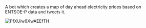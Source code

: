 A bot which creates a map of day ahead electricity prices based on ENTSOE-P data and tweets it.

![FfXUiw6XwAEEfTH](https://user-images.githubusercontent.com/2580851/197241738-161d6c42-3bf7-47d2-98f7-7789e30c0889.jpg)
